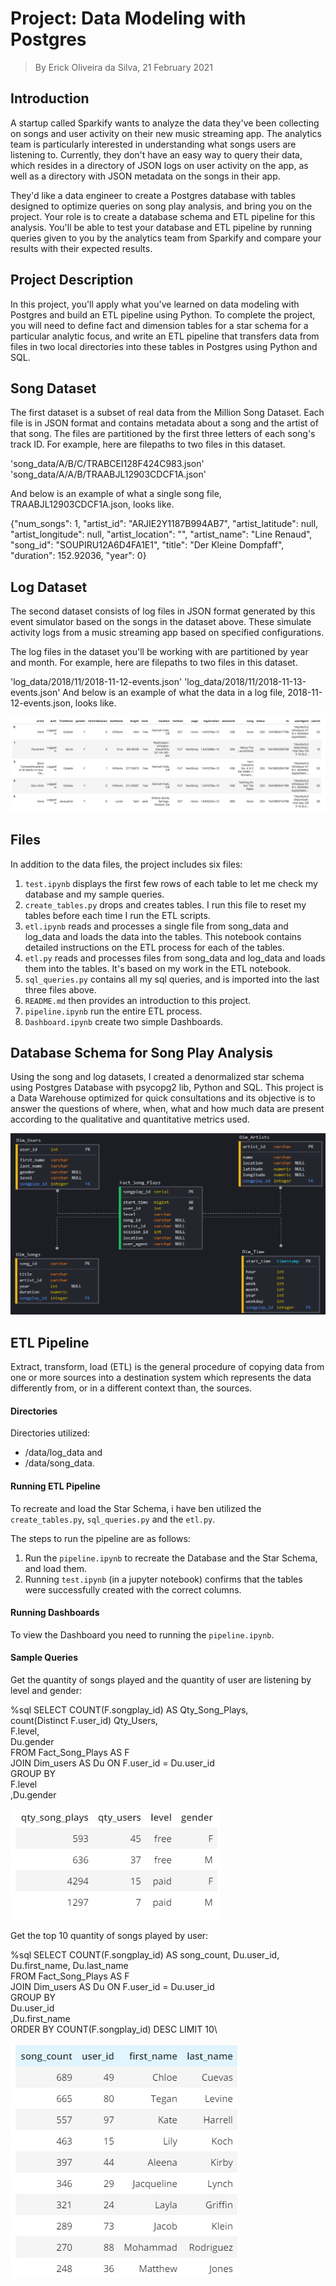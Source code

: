 # Project: Data Modeling with Postgres

> By Erick Oliveira da Silva, 21 February 2021

## Introduction
A startup called Sparkify wants to analyze the data they've been collecting on songs and user activity on their new music streaming app. The analytics team is particularly interested in understanding what songs users are listening to. Currently, they don't have an easy way to query their data, which resides in a directory of JSON logs on user activity on the app, as well as a directory with JSON metadata on the songs in their app.

They'd like a data engineer to create a Postgres database with tables designed to optimize queries on song play analysis, and bring you on the project. Your role is to create a database schema and ETL pipeline for this analysis. You'll be able to test your database and ETL pipeline by running queries given to you by the analytics team from Sparkify and compare your results with their expected results.

## Project Description
In this project, you'll apply what you've learned on data modeling with Postgres and build an ETL pipeline using Python. To complete the project, you will need to define fact and dimension tables for a star schema for a particular analytic focus, and write an ETL pipeline that transfers data from files in two local directories into these tables in Postgres using Python and SQL.

## Song Dataset
The first dataset is a subset of real data from the Million Song Dataset. Each file is in JSON format and contains metadata about a song and the artist of that song. The files are partitioned by the first three letters of each song's track ID. For example, here are filepaths to two files in this dataset.

'song_data/A/B/C/TRABCEI128F424C983.json'
'song_data/A/A/B/TRAABJL12903CDCF1A.json'

And below is an example of what a single song file, TRAABJL12903CDCF1A.json, looks like.

{"num_songs": 1, "artist_id": "ARJIE2Y1187B994AB7", "artist_latitude": null, "artist_longitude": null, "artist_location": "", "artist_name": "Line Renaud", "song_id": "SOUPIRU12A6D4FA1E1", "title": "Der Kleine Dompfaff", "duration": 152.92036, "year": 0}

## Log Dataset
The second dataset consists of log files in JSON format generated by this event simulator based on the songs in the dataset above. These simulate activity logs from a music streaming app based on specified configurations.

The log files in the dataset you'll be working with are partitioned by year and month. For example, here are filepaths to two files in this dataset.

'log_data/2018/11/2018-11-12-events.json'
'log_data/2018/11/2018-11-13-events.json'
And below is an example of what the data in a log file, 2018-11-12-events.json, looks like.

![](pictures/log_data.png)

## Files

In addition to the data files, the project includes six files:

1. `test.ipynb` displays the first few rows of each table to let me check my database and my sample queries.
2. `create_tables.py` drops and creates tables. I run this file to reset my tables before each time I run the ETL scripts.
3. `etl.ipynb` reads and processes a single file from song_data and log_data and loads the data into the tables. This notebook contains detailed instructions on the ETL process for each of the tables.
4. `etl.py` reads and processes files from song_data and log_data and loads them into the tables. It's based on my work in the ETL notebook.
5. `sql_queries.py` contains all my sql queries, and is imported into the last three files above.
6. `README.md` then provides an introduction to this project.
7. `pipeline.ipynb` run the entire ETL process.
8. `Dashboard.ipynb` create two simple Dashboards.

## Database Schema for Song Play Analysis

Using the song and log datasets, I created a denormalized star schema using Postgres Database with psycopg2 lib, Python and SQL.
This project is a Data Warehouse optimized for quick consultations and its objective is to answer the questions of where, when, what and how much data are present according to the qualitative and quantitative metrics used.

![](pictures/StarSchema.png)

## ETL Pipeline

Extract, transform, load (ETL) is the general procedure of copying data from one or more sources into a destination system which represents the data differently from, or in a different context than, the sources.

#### Directories

Directories utilized:
- /data/log_data and 
- /data/song_data.

#### Running ETL Pipeline

To recreate and load the Star Schema, i have ben utilized the `create_tables.py`, `sql_queries.py` and the `etl.py`.

The steps to run the pipeline are as follows:

1. Run the `pipeline.ipynb` to recreate the Database and the Star Schema, and load them.
2. Running `test.ipynb` (in a jupyter notebook) confirms that the tables were successfully created with the correct columns.

#### Running Dashboards

To view the Dashboard you need to running the `pipeline.ipynb`.

#### Sample Queries

Get the quantity of songs played and the quantity of user are listening by level and gender: <br>

%sql SELECT COUNT(F.songplay_id) AS Qty_Song_Plays, \
            count(Distinct F.user_id) Qty_Users, \
            F.level, \
            Du.gender \
     FROM Fact_Song_Plays AS F\
     JOIN Dim_users AS Du ON F.user_id = Du.user_id \
     GROUP BY \
             F.level \
             ,Du.gender

![](pictures/query_qty_songs.png)

Get the top 10 quantity of songs played by user: <br>

%sql SELECT COUNT(F.songplay_id) AS song_count, Du.user_id, Du.first_name, Du.last_name \
     FROM Fact_Song_Plays AS F \
          JOIN Dim_users AS Du ON F.user_id = Du.user_id \
     GROUP BY \
             Du.user_id \
             ,Du.first_name \
     ORDER BY COUNT(F.songplay_id) DESC LIMIT 10\

![](pictures/query_qty_songs_by_user.png)